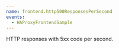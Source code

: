```yaml
---
name: frontend.http500ResponsesPerSecond
events:
  - HAProxyFrontendSample
---
```


HTTP responses with 5xx code per second.